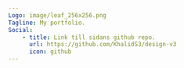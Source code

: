 ```yaml
---
Logo: image/leaf_256x256.png
Tagline: My portfolio.
Social:
    - title: Link till sidans github repo.
      url: https://github.com/KhalidS3/design-v3
      icon: github
---
```

